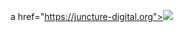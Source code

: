 a href="https://juncture-digital.org"><img src="https://juncture-digital.org/images/ve-button.png"></a>
